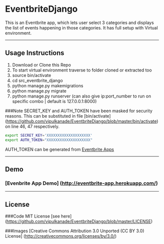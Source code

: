 # EventbriteDjango

This is an Eventbrite app, which lets user select 3 categories and displays the list of events happening in those categories.
It has full setup with Virtual environment. 
___

## Usage Instructions

1. Download or Clone this Repo
2. To start virtual environment traverse to folder cloned or extracted too
3. source bin/activate
4. cd src_eventbrite_django
5. python manage.py makemigrations
6. python manage.py migrate
7. python manage.py runserver (can also give ip:port_number to run on specific combo | default is 127.0.0.1:8000)

###Note
SECRET_KEY and AUTH_TOKEN have been masked for security reasons.
This can be substituted in file [bin/activate] (https://github.com/vipulkanade/EventbriteDjango/blob/master/bin/activate) on line 46, 47 respectively.

```bash
export SECRET_KEY='XXXXXXXXXXXXXXXXXXXX'
export AUTH_TOKEN="XXXXXXXXXXXXXXXXXXXX"
```
AUTH_TOKEN can be generated from [Eventbrite Apps](http://eventbrite.com/myaccount/apps/)

___

## Demo 
### [Evenbrite App Demo] (http://eventbrite-app.herokuapp.com/)

___

## License

###Code
MIT License [see here] (https://github.com/vipulkanade/EventbriteDjango/blob/master/LICENSE)

###Images
[Creative Commons Attribution 3.0 Unported (CC BY 3.0) License] (http://creativecommons.org/licenses/by/3.0/)
